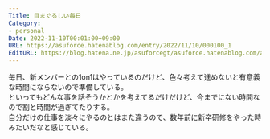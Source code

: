 ```yaml
---
Title: 目まぐるしい毎日
Category:
- personal
Date: 2022-11-10T00:01:00+09:00
URL: https://asuforce.hatenablog.com/entry/2022/11/10/000100_1
EditURL: https://blog.hatena.ne.jp/asuforcegt/asuforce.hatenablog.com/atom/entry/4207112889936025012
---
```


毎日、新メンバーとの1on1はやっているのだけど、色々考えて進めないと有意義な時間にならないので準備している。  
といってもどんな事を話そうかとかを考えてるだけだけど、今までにない時間なので割と時間が過ぎてたりする。  
自分だけの仕事を淡々にやるのとはまた違うので、数年前に新卒研修をやった時みたいだなと感じている。
